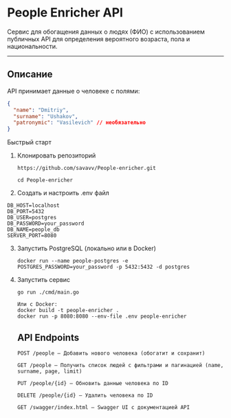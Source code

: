 # People Enricher API

Сервис для обогащения данных о людях (ФИО) с использованием публичных API для определения вероятного возраста, пола и национальности.

---

## Описание

API принимает данные о человеке с полями:

```json
{
  "name": "Dmitriy",
  "surname": "Ushakov",
  "patronymic": "Vasilevich" // необязательно
}
```

Быстрый старт
1. Клонировать репозиторий
   ```
   https://github.com/savavv/People-enricher.git
   ```
   ```
   cd People-enricher
   ```

2. Создать и настроить .env файл
  ```
  DB_HOST=localhost
  DB_PORT=5432
  DB_USER=postgres
  DB_PASSWORD=your_password
  DB_NAME=people_db
  SERVER_PORT=8080
  ```
3. Запустить PostgreSQL (локально или в Docker)
   ```
   docker run --name people-postgres -e POSTGRES_PASSWORD=your_password -p 5432:5432 -d postgres
    ```
4. Запустить сервис
   ```
   go run ./cmd/main.go
   ```
   ```
   Или с Docker:
   docker build -t people-enricher .
   docker run -p 8080:8080 --env-file .env people-enricher
   ```
   ## API Endpoints
   ```
   POST /people — Добавить нового человека (обогатит и сохранит)

   GET /people — Получить список людей с фильтрами и пагинацией (name, surname, page, limit)

   PUT /people/{id} — Обновить данные человека по ID

   DELETE /people/{id} — Удалить человека по ID

   GET /swagger/index.html — Swagger UI с документацией API
   ```
